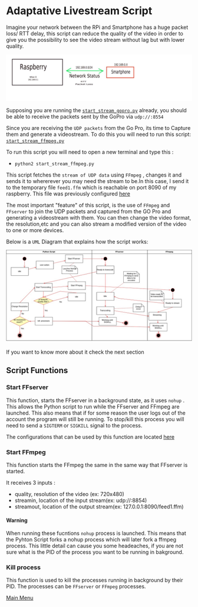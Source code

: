 # Adaptative Livestream Script 

Imagine your network between the RPi and Smartphone has a huge packet loss/ RTT delay, this script can reduce the quality of 
the video in order to give you the possibility to see the video stream without lag but with lower quality.

![`Network status`](../images/Diagram.jpeg)


Supposing you are running the [`start_stream_gopro.py`](../../src/scripts/start_stream_gopro.py) already, you should be able to 
receive the packets sent by the GoPro via `udp://:8554` 

Since you are receiving the `UDP packets` from the Go Pro, its time to Capture them and generate a videostream. To do this you 
will need to run this script: [`start_stream_ffmpeg.py`](../../src/scripts/start_stream_ffmpeg.py)

To run this script you will need to open a new terminal and type this :
* `python2 start_stream_ffmpeg.py`


This script fetches the `stream of UDP data` using `FFmpeg` , changes it and sends it to whererever you may need the stream to 
be.In this case, I send it to the temporary file `feed1.ffm` which is reachable  on port 8090 of my raspberry. This file was 
previously configured [here](../../Rpi_configs/ffserver_configs/)

The most important "feature" of this script, is the use of `FFmpeg` and `FFserver` to join the UDP packets and captured from 
the GO Pro and generating a videostream with them. You can then change the video format, the resolution,etc and you can 
also stream a modified version of the video to one or more devices.

Below is a `UML` Diagram that explains how the script works: 

![UML](../images/UML.jpg)

If you want to know more about it check the next section

## Script Functions

### Start FFserver 

This function, starts the FFserver in a background state, as it uses `nohup` . This allows the Python script to run 
while the FFserver and FFmpeg are launched. This also means that if for some reason the user logs out of the account 
the program will still be running. To stop/kill this process you will need to send a `SIGTERM` or `SIGKILL` signal to the process.

The configurations that can be used by this function are located [here](../../Rpi_configs/ffserver_configs/)

### Start FFmpeg
This function starts the FFmpeg the same in the same way that FFserver is started.

It receives 3 inputs :
* quality, resolution of the video (ex: 720x480)
* streamin, location of the input stream(ex: udp://:8854)
* streamout, location of the output stream(ex: 127.0.0.1:8090/feed1.ffm)


#### Warning 

When running these fucntions `nohup` process is launched. This means that the Pyhton Script forks a nohup process which will 
later fork a ffmpeg process. 
This little detail can cause you some headeaches, if you are not sure what is the PID of the process you want to be running in 
bakground.


### Kill process 

This function is used to kill the processes running in background by their PID. The processes can be `FFserver` or `FFmpeg` 
processes.

[Main Menu](../README.md)

